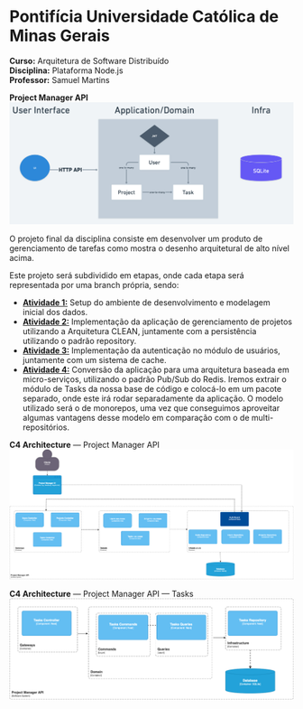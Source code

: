# Pontifícia Universidade Católica de Minas Gerais

**Curso:** Arquitetura de Software Distribuído  
**Disciplina:** Plataforma Node.js  
**Professor:** Samuel Martins  

**Project Manager API**
![Diagrama C4 Project Manager API](docs/ProjectManagetAPI_Diagram.png)

O projeto final da disciplina consiste em desenvolver um produto de gerenciamento de tarefas como mostra o desenho arquitetural de alto nível acima.
 
Este projeto será subdividido em etapas, onde cada etapa será representada por uma branch própria, sendo:
- [**Atividade 1:**](docs/Atividade01.pdf) Setup do ambiente de desenvolvimento e modelagem inicial dos dados.
- [**Atividade 2:**](docs/Atividade02.pdf) Implementação da aplicação de gerenciamento de projetos utilizando a Arquitetura CLEAN, juntamente com a persistência utilizando o padrão repository.
- [**Atividade 3:**](docs/Atividade03.pdf) Implementação da autenticação no módulo de usuários, juntamente com um sistema de cache.
- [**Atividade 4:**](docs/Atividade04.pdf) Conversão da aplicação para uma arquitetura baseada em micro-serviços, utilizando o padrão Pub/Sub do Redis. Iremos extrair o módulo de Tasks da nossa base de código e colocá-lo em um pacote separado, onde este irá rodar separadamente da aplicação. O modelo utilizado será o de monorepos, uma vez que conseguimos aproveitar algumas vantagens desse modelo em comparação com o de multi-repositórios.

**C4 Architecture** — Project Manager API
![Diagrama C4 Project Manager API](docs/ProjectManagetAPI_C4.png)

**C4 Architecture** — Project Manager API — Tasks
![Diagrama C4 Project Manager API](docs/ProjectManagetAPI_Tasks_C4.png)
